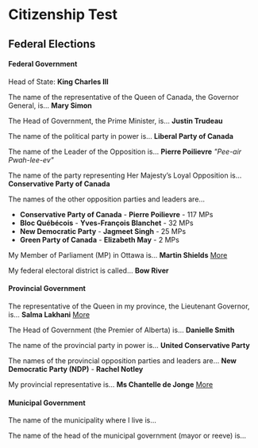 # Citizenship Test

## Federal Elections

#### Federal Government

Head of State: **King Charles III**

The name of the representative of the Queen of Canada, the Governor General, is… **Mary Simon**

The Head of Government, the Prime Minister, is… **Justin Trudeau**

The name of the political party in power is… **Liberal Party of Canada**

The name of the Leader of the Opposition is… **Pierre Poilievre** _"Pee-air Pwah-lee-ev"_

The name of the party representing Her Majesty’s Loyal Opposition is… **Conservative Party of Canada**

The names of the other opposition parties and leaders are…
- **Conservative Party of Canada** - **Pierre Poilievre** - 117 MPs
- **Bloc Québécois** - **Yves-François Blanchet**	- 32 MPs
- **New Democratic Party** - **Jagmeet Singh** - 25 MPs
- **Green Party of Canada** -	**Elizabeth May**	- 2 MPs

My Member of Parliament (MP) in Ottawa is… **Martin Shields** [More](https://www.ourcommons.ca/members/en/constituencies/bow-river(866))

My federal electoral district is called… **Bow River**


#### Provincial Government

The representative of the Queen in my province, the Lieutenant Governor, is… **Salma Lakhani** [More](https://en.wikipedia.org/wiki/Salma_Lakhani)

The Head of Government (the Premier of Alberta) is… **Danielle Smith**

The name of the provincial party in power is…  **United Conservative Party**

The names of the provincial opposition parties and leaders are… **New Democratic Party (NDP)** - **Rachel Notley**

My provincial representative is… **Ms Chantelle de Jonge** [More](https://www.assembly.ab.ca/members/members-of-the-legislative-assembly/constituencies/constituency?rnumber=56)

#### Municipal Government

The name of the municipality where I live is…

The name of the head of the municipal government (mayor or reeve) is…

